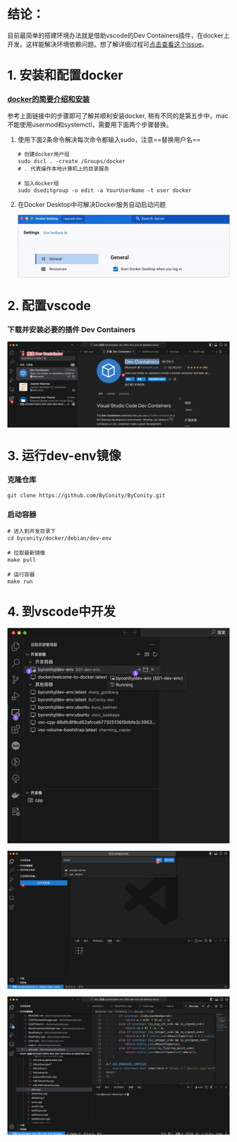 

# 结论： 

目前最简单的搭建环境办法就是借助vscode的Dev Containers插件，在docker上开发。这样能解决环境依赖问题。想了解详细过程可[点击查看这个issue](https://github.com/ByConity/ByConity/issues/822)。

# 1. 安装和配置docker 

### [docker的简要介绍和安装](https://www.ruanyifeng.com/blog/2018/02/docker-tutorial.html)

参考上面链接中的步骤即可了解并顺利安装docker, 稍有不同的是第五步中，mac不能使用usermod和systemctl，需要用下面两个步骤替换。

1.   使用下面2条命令解决每次命令都输入sudo，注意==替换用户名==

     ```shell
     # 创建docker用户组
     sudo dscl . -create /Groups/docker
     # . 代表操作本地计算机上的目录服务
     
     # 加入docker组
     sudo dseditgroup -o edit -a YourUserName -t user docker
     ```

2.   在Docker Desktop中可解决Docker服务自动启动问题

     ![CleanShot 2023-10-25 at 19.45.04@2x](./assets/CleanShot%202023-10-25%20at%2019.45.04@2x.jpg)



#  2. 配置vscode

### 下载并安装必要的插件 Dev Containers

![CleanShot 2023-10-25 at 19.51.48@2x](./assets/CleanShot%202023-10-25%20at%2019.51.48@2x.jpg)



# 3. 运行dev-env镜像

### 克隆仓库 

```shell
git clone https://github.com/ByConity/ByConity.git 
```

### 启动容器 

```shell
# 进入到开发目录下
cd byconity/docker/debian/dev-env

# 拉取最新镜像
make pull

# 运行容器
make run
```



# 4. 到vscode中开发

![CleanShot 2023-10-25 at 21.29.01@2x](./assets/CleanShot%202023-10-25%20at%2021.29.01@2x.jpg)

![CleanShot 2023-10-25 at 20.45.49@2x](./assets/CleanShot%202023-10-25%20at%2020.45.49@2x.jpg)

![CleanShot 2023-10-25 at 21.30.20@2x](./assets/CleanShot%202023-10-25%20at%2021.30.20@2x.jpg)
